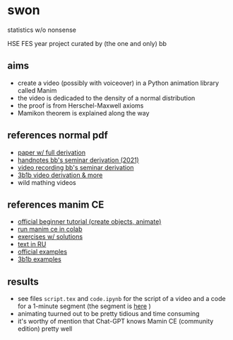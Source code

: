 # swon
statistics w/o nonsense

HSE FES year project curated by (the one and only) bb

## aims
* create a video (possibly with voiceover) in a Python animation library called Manim
* the video is dedicaded to the density of a normal distribution
* the proof is from Herschel-Maxwell axioms
* Mamikon theorem is explained along the way  

## references normal pdf
* [paper w/ full derivation](https://www.maa.org/sites/default/files/pdf/upload_library/22/Allendoerfer/stahl96.pdf)
* [handnotes bb's seminar derivation (2021)](https://drive.google.com/file/d/1V2sY55Jv1bxGcaIE1zOC5hTBxDLMuKQX/view?usp=drivesdk)
* [video recording bb's seminar derivation](https://disk.yandex.ru/d/acDdZZgWPFxEeQ/Семинар/БПМИ218%20Демешев%202022-11-07T13-18-25Z.mp4)
* [3b1b video derivation & more](https://youtu.be/cy8r7WSuT1I)
* wild mathing videos

## references manim CE
* [official beginner tutorial (create objects, animate)](https://youtu.be/rUsUrbWb2D4)
* [run manim ce in colab](https://docs.manim.community/en/stable/installation/jupyter.html?highlight=jupyter#google-colaboratory)
* [exercises w/ solutions](https://slama.dev/manim/objects-animations-and-plugins/)
* [text in RU](https://habr.com/ru/company/yandex_praktikum/blog/578910/)
* [official examples](https://habr.com/ru/company/yandex_praktikum/blog/578910/)
* [3b1b examples](https://3b1b.github.io/manim/getting_started/example_scenes.html)

## results
* see files ``script.tex`` and ``code.ipynb`` for the script of a video and a code for a 1-minute segment (the segment is [here](https://drive.google.com/file/d/1o0Q9PkbwkXaGB7GKF_-5It5MkZSC5Cvi/view?usp=sharing) )
* animating tuurned out to be pretty tidious and time consuming
* it's worthy of mention that Chat-GPT knows Mamin CE (community edition) pretty well 
